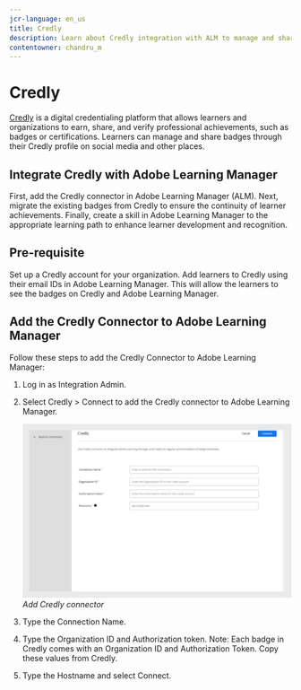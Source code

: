 ```yaml
---
jcr-language: en_us
title: Credly
description: Learn about Credly integration with ALM to manage and share external badges from the platform across various social media channels
contentowner: chandru_m
---
```

# Credly

[Credly](https://info.credly.com/) is a digital credentialing platform that allows learners and organizations to earn, share, and verify professional achievements, such as badges or certifications. Learners can manage and share badges through their Credly profile on social media and other places. 

## Integrate Credly with Adobe Learning Manager

First, add the Credly connector in Adobe Learning Manager (ALM). Next, migrate the existing badges from Credly to ensure the continuity of learner achievements. Finally, create a skill in Adobe Learning Manager to the appropriate learning path to enhance learner development and recognition. 

## Pre-requisite

Set up a Credly account for your organization. Add learners to Credly using their email IDs in Adobe Learning Manager. This will allow the learners to see the badges on Credly and Adobe Learning Manager.

## Add the Credly Connector to Adobe Learning Manager

Follow these steps to add the Credly Connector to Adobe Learning Manager:

1. Log in as Integration Admin.
2. Select Credly > Connect to add the Credly connector to Adobe Learning Manager.

   ![](assets/connector-credly.png) 
   _Add Credly connector_

3. Type the Connection Name.
4. Type the Organization ID and Authorization token.
Note: Each badge in Credly comes with an Organization ID and Authorization Token. Copy these values from Credly.
5. Type the Hostname and select Connect.
